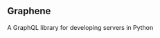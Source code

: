 ##  Graphene <!-- .element: data-theme="ka-content" -->

A GraphQL library for developing servers in Python
